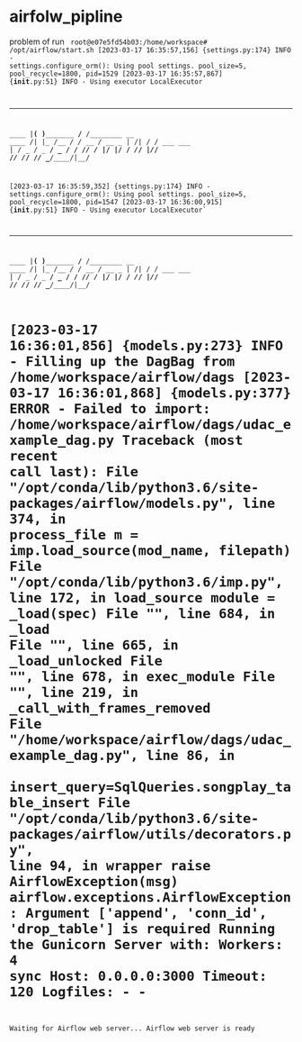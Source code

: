 # airfolw_pipline
problem of run <code>
root@e07e5fd54b03:/home/workspace# /opt/airflow/start.sh
[2023-03-17 16:35:57,156] {settings.py:174} INFO - settings.configure_orm(): Using pool settings. pool_size=5, pool_recycle=1800, pid=1529
[2023-03-17 16:35:57,867] {__init__.py:51} INFO - Using executor LocalExecutor
  ____________       _____________
 ____    |__( )_________  __/__  /________      __
____  /| |_  /__  ___/_  /_ __  /_  __ \_ | /| / /
___  ___ |  / _  /   _  __/ _  / / /_/ /_ |/ |/ /
 _/_/  |_/_/  /_/    /_/    /_/  \____/____/|__/
 
[2023-03-17 16:35:59,352] {settings.py:174} INFO - settings.configure_orm(): Using pool settings. pool_size=5, pool_recycle=1800, pid=1547
[2023-03-17 16:36:00,915] {__init__.py:51} INFO - Using executor LocalExecutor`
  ____________       _____________
 ____    |__( )_________  __/__  /________      __
____  /| |_  /__  ___/_  /_ __  /_  __ \_ | /| / /
___  ___ |  / _  /   _  __/ _  / / /_/ /_ |/ |/ /
 _/_/  |_/_/  /_/    /_/    /_/  \____/____/|__/

[2023-03-17 16:36:01,856] {models.py:273} INFO - Filling up the DagBag from /home/workspace/airflow/dags
[2023-03-17 16:36:01,868] {models.py:377} ERROR - Failed to import: /home/workspace/airflow/dags/udac_example_dag.py
Traceback (most recent call last):
  File "/opt/conda/lib/python3.6/site-packages/airflow/models.py", line 374, in process_file
    m = imp.load_source(mod_name, filepath)
  File "/opt/conda/lib/python3.6/imp.py", line 172, in load_source
    module = _load(spec)
  File "<frozen importlib._bootstrap>", line 684, in _load
  File "<frozen importlib._bootstrap>", line 665, in _load_unlocked
  File "<frozen importlib._bootstrap_external>", line 678, in exec_module
  File "<frozen importlib._bootstrap>", line 219, in _call_with_frames_removed
  File "/home/workspace/airflow/dags/udac_example_dag.py", line 86, in <module>
    insert_query=SqlQueries.songplay_table_insert
  File "/opt/conda/lib/python3.6/site-packages/airflow/utils/decorators.py", line 94, in wrapper
    raise AirflowException(msg)
airflow.exceptions.AirflowException: Argument ['append', 'conn_id', 'drop_table'] is required
Running the Gunicorn Server with:
Workers: 4 sync
Host: 0.0.0.0:3000
Timeout: 120
Logfiles: - -
=================================================================            
Waiting for Airflow web server...
Airflow web server is ready
</code>
